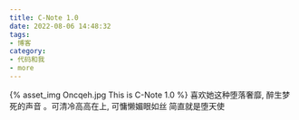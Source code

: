 ```yaml
---
title: C-Note 1.0
date: 2022-08-06 14:48:32
tags:
- 博客
category:
- 代码和我
- more
---
```

{% asset_img Oncqeh.jpg This is C-Note 1.0 %}
喜欢她这种堕落奢靡, 醉生梦死的声音 。可清冷高高在上, 可慵懒媚眼如丝  简直就是堕天使
